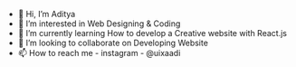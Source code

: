- 👋 Hi, I’m Aditya
- 👀 I’m interested in Web Designing & Coding
- 🌱 I’m currently learning How to develop a Creative website with React.js
- 💞️ I’m looking to collaborate on Developing Website
- 📫 How to reach me - instagram - @uixaadi

<!---
uixaadi/uixaadi is a ✨ special ✨ repository because its `README.md` (this file) appears on your GitHub profile.
You can click the Preview link to take a look at your changes.
--->
